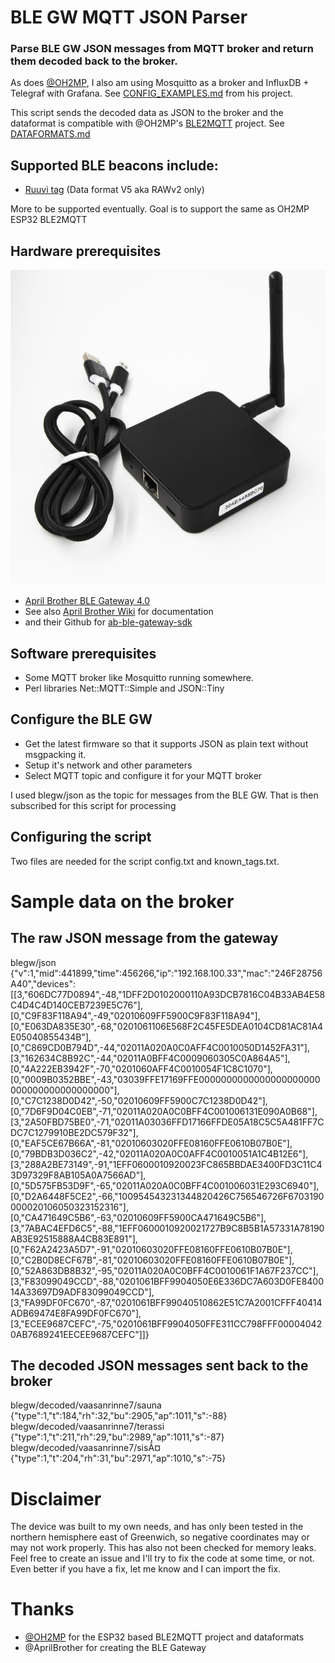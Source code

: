 # BLE GW MQTT JSON Parser
### Parse BLE GW JSON messages from MQTT broker and return them decoded back to the broker.

As does [@OH2MP](https://github.com/oh2mp/), I also am using Mosquitto as a broker and InfluxDB + Telegraf with Grafana. See [CONFIG_EXAMPLES.md](https://github.com/oh2mp/esp32_ble2mqtt/blob/main/CONFIG_EXAMPLES.md) from his project.

This script sends the decoded data as JSON to the broker and the dataformat is compatible with @OH2MP's [BLE2MQTT](https://github.com/oh2mp/esp32_ble2mqtt) project. See [DATAFORMATS.md](https://github.com/oh2mp/esp32_ble2mqtt/blob/main/DATAFORMATS.md)

## Supported BLE beacons include:
- [Ruuvi tag](https://ruuvi.com/) (Data format V5 aka RAWv2 only)

More to be supported eventually. Goal is to support the same as OH2MP ESP32 BLE2MQTT

## Hardware prerequisites
![APR BLEGW4](s/gateway41.jpg)
- [April Brother BLE Gateway 4.0](https://blog.aprbrother.com/product/ab-ble-gateway-4-0)
- See also [April Brother Wiki](https://wiki.aprbrother.com/en/AB_BLE_Gateway_V4.html) for documentation
- and their Github for [ab-ble-gateway-sdk](https://github.com/AprilBrother/ab-ble-gateway-sdk)

## Software prerequisites
- Some MQTT broker like Mosquitto running somewhere.
- Perl libraries Net::MQTT::Simple and JSON::Tiny

## Configure the BLE GW
- Get the latest firmware so that it supports JSON as plain text without msgpacking it.
- Setup it's network and other parameters
- Select MQTT topic and configure it for your MQTT broker

I used blegw/json as the topic for messages from the BLE GW. That is then subscribed for this script for processing

## Configuring the script
Two files are needed for the script config.txt and known_tags.txt.

# Sample data on the broker
## The raw JSON message from the gateway
blegw/json {"v":1,"mid":441899,"time":456266,"ip":"192.168.100.33","mac":"246F28756A40","devices":[[3,"606DC77D0894",-48,"1DFF2D0102000110A93DCB7816C04B33AB4E58C4D4C4D140CEB7239E5C76"],[0,"C9F83F118A94",-49,"02010609FF5900C9F83F118A94"],[0,"E063DA835E30",-68,"0201061106E568F2C45FE5DEA0104CD81AC81A4E05040855434B"],[0,"C869CD0B794D",-44,"02011A020A0C0AFF4C0010050D1452FA31"],[3,"162634C8B92C",-44,"02011A0BFF4C0009060305C0A864A5"],[0,"4A222EB3942F",-70,"0201060AFF4C0010054F1C8C1070"],[0,"0009B0352BBE",-43,"03039FFE17169FFE0000000000000000000000000000000000000000"],[0,"C7C1238D0D42",-50,"02010609FF5900C7C1238D0D42"],[0,"7D6F9D04C0EB",-71,"02011A020A0C0BFF4C001006131E090A0B68"],[3,"2A50FBD75BE0",-71,"02011A03036FFD17166FFDE05A18C5C5A481FF7CDC7C1279910BE2DC579F32"],[0,"EAF5CE67B66A",-81,"02010603020FFE08160FFE0610B07B0E"],[0,"79BDB3D036C2",-42,"02011A020A0C0AFF4C0010051A1C4B12E6"],[3,"288A2BE73149",-91,"1EFF0600010920023FC865BBDAE3400FD3C11C43D97329F8AB105A0A7566AD"],[0,"5D575FB53D9F",-65,"02011A020A0C0BFF4C001006031E293C6940"],[0,"D2A6448F5CE2",-66,"100954543231344820426C756546726F6703190000020106050323152316"],[0,"CA471649C5B6",-63,"02010609FF5900CA471649C5B6"],[3,"7ABAC4EFD6C5",-88,"1EFF0600010920021727B9C8B5B1A57331A78190AB3E92515888A4CB83E891"],[0,"F62A2423A5D7",-91,"02010603020FFE08160FFE0610B07B0E"],[0,"C2B0D8ECF67B",-81,"02010603020FFE08160FFE0610B07B0E"],[0,"52A863DB8B32",-95,"02011A020A0C0BFF4C0010061F1A67F237CC"],[3,"F83099049CCD",-88,"0201061BFF9904050E6E336DC7A603D0FE840014A33697D9ADF83099049CCD"],[3,"FA99DF0FC670",-87,"0201061BFF99040510862E51C7A2001CFFF40414ADB69474E8FA99DF0FC670"],[3,"ECEE9687CEFC",-75,"0201061BFF9904050FFE311CC798FFF000040420AB7689241EECEE9687CEFC"]]}

## The decoded JSON messages sent back to the broker
blegw/decoded/vaasanrinne7/sauna {"type":1,"t":184,"rh":32,"bu":2905,"ap":1011,"s":-88}
blegw/decoded/vaasanrinne7/terassi {"type":1,"t":211,"rh":29,"bu":2989,"ap":1011,"s":-87}
blegw/decoded/vaasanrinne7/sisÃ¤ {"type":1,"t":204,"rh":31,"bu":2971,"ap":1010,"s":-75}

# Disclaimer
The device was built to my own needs, and has only been tested in the northern hemisphere east of Greenwich, so negative coordinates may or may not work properly. This has also not been checked for memory leaks. Feel free to create an issue and I'll try to fix the code at some time, or not. Even better if you have a fix, let me know and I can import the fix.

# Thanks
- [@OH2MP](https://github.com/oh2mp/) for the ESP32 based BLE2MQTT project and dataformats
- @AprilBrother for creating the BLE Gateway